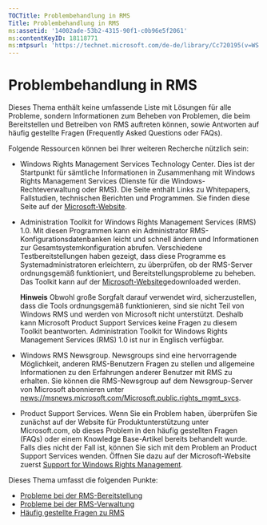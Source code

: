 ```yaml
---
TOCTitle: Problembehandlung in RMS
Title: Problembehandlung in RMS
ms:assetid: '14002ade-53b2-4315-90f1-c0b96e5f2061'
ms:contentKeyID: 18118771
ms:mtpsurl: 'https://technet.microsoft.com/de-de/library/Cc720195(v=WS.10)'
---
```


Problembehandlung in RMS
========================

Dieses Thema enthält keine umfassende Liste mit Lösungen für alle Probleme, sondern Informationen zum Beheben von Problemen, die beim Bereitstellen und Betreiben von RMS auftreten können, sowie Antworten auf häufig gestellte Fragen (Frequently Asked Questions oder FAQs).

Folgende Ressourcen können bei Ihrer weiteren Recherche nützlich sein:

-   Windows Rights Management Services Technology Center. Dies ist der Startpunkt für sämtliche Informationen in Zusammenhang mit Windows Rights Management Services (Dienste für die Windows-Rechteverwaltung oder RMS). Die Seite enthält Links zu Whitepapers, Fallstudien, technischen Berichten und Programmen. Sie finden diese Seite auf der [Microsoft-Website](http://go.microsoft.com/fwlink/?linkid=26724).
-   Administration Toolkit for Windows Rights Management Services (RMS) 1.0. Mit diesen Programmen kann ein Administrator RMS-Konfigurationsdatenbanken leicht und schnell ändern und Informationen zur Gesamtsystemkonfiguration abrufen. Verschiedene Testbereitstellungen haben gezeigt, dass diese Programme es Systemadministratoren erleichtern, zu überprüfen, ob der RMS-Server ordnungsgemäß funktioniert, und Bereitstellungsprobleme zu beheben. Das Toolkit kann auf der [Microsoft-Website](http://go.microsoft.com/fwlink/?linkid=33841)gedownloaded werden.

    **Hinweis** Obwohl große Sorgfalt darauf verwendet wird, sicherzustellen, dass die Tools ordnungsgemäß funktionieren, sind sie nicht Teil von Windows RMS und werden von Microsoft nicht unterstützt. Deshalb kann Microsoft Product Support Services keine Fragen zu diesem Toolkit beantworten. Administration Toolkit for Windows Rights Management Services (RMS) 1.0 ist nur in Englisch verfügbar.
-   Windows RMS Newsgroup. Newsgroups sind eine hervorragende Möglichkeit, anderen RMS-Benutzern Fragen zu stellen und allgemeine Informationen zu den Erfahrungen anderer Benutzer mit RMS zu erhalten. Sie können die RMS-Newsgroup auf dem Newsgroup-Server von Microsoft abonnieren unter [news://msnews.microsoft.com/Microsoft.public.rights\_mgmt\_svcs]().
-   Product Support Services. Wenn Sie ein Problem haben, überprüfen Sie zunächst auf der Website für Produktunterstützung unter Microsoft.com, ob dieses Problem in den häufig gestellten Fragen (FAQs) oder einem Knowledge Base-Artikel bereits behandelt wurde. Falls dies nicht der Fall ist, können Sie sich mit dem Problem an Product Support Services wenden. Öffnen Sie dazu auf der Microsoft-Website zuerst [Support for Windows Rights Management](http://go.microsoft.com/fwlink/?linkid=33883).

Dieses Thema umfasst die folgenden Punkte:

-   [Probleme bei der RMS-Bereitstellung](https://technet.microsoft.com/b0e6ef48-ab38-4426-be5b-811cf64c45c0)
-   [Probleme bei der RMS-Verwaltung](https://technet.microsoft.com/97013c08-d3fa-4ea0-8914-995b6c97f900)
-   [Häufig gestellte Fragen zu RMS](https://technet.microsoft.com/0f14390c-8de5-4829-95af-87f48d13869c)